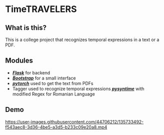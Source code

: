 # TimeTRAVELERS

## What is this?
This is a college project that recognizes temporal expressions in a text or a PDF.

## Modules
- **_[Flask](https://flask.palletsprojects.com/en/2.0.x/)_** for backend
- **_[Bootstrap](https://getbootstrap.com)_** for a small interface
- **_[pytorch](https://pytorch.org)_** used to get the text from PDFs
- Tagger used to recognize temporal expressions **_[pysyntime](https://github.com/ZhouShengsheng/pysyntime)_** with modified Regex for Romanian Language
 
## Demo


https://user-images.githubusercontent.com/44706212/135733492-f543aec8-3d36-4be5-a3d5-b233c09e20a8.mp4
